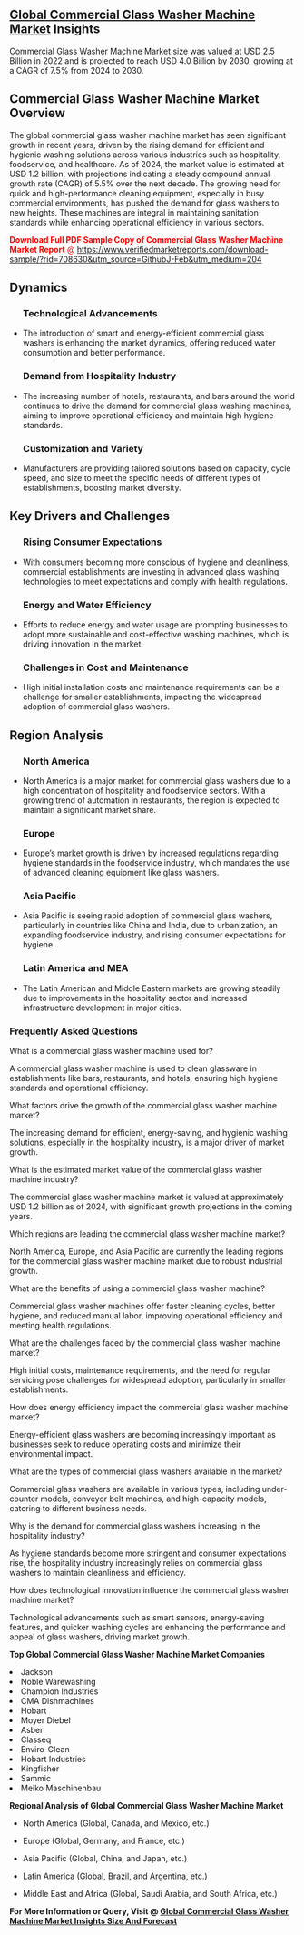 <h2><a href="https://www.verifiedmarketreports.com/download-sample/?rid=708630&amp;utm_source=GithubJ&amp;utm_medium=204" target="_blank">Global Commercial Glass Washer Machine Market</a> Insights</h2><p>Commercial Glass Washer Machine Market size was valued at USD 2.5 Billion in 2022 and is projected to reach USD 4.0 Billion by 2030, growing at a CAGR of 7.5% from 2024 to 2030.</p><p> <h2>Commercial Glass Washer Machine Market Overview</h2> <p>The global commercial glass washer machine market has seen significant growth in recent years, driven by the rising demand for efficient and hygienic washing solutions across various industries such as hospitality, foodservice, and healthcare. As of 2024, the market value is estimated at USD 1.2 billion, with projections indicating a steady compound annual growth rate (CAGR) of 5.5% over the next decade. The growing need for quick and high-performance cleaning equipment, especially in busy commercial environments, has pushed the demand for glass washers to new heights. These machines are integral in maintaining sanitation standards while enhancing operational efficiency in various sectors.</p> <p><p><span class=""><span style="color: #ff0000;"><strong>Download Full PDF Sample Copy of Commercial Glass Washer Machine Market Report</strong> @ </span><a href="https://www.verifiedmarketreports.com/download-sample/?rid=708630&amp;utm_source=GithubJ-Feb&amp;utm_medium=204" target="_blank">https://www.verifiedmarketreports.com/download-sample/?rid=708630&amp;utm_source=GithubJ-Feb&amp;utm_medium=204</a></span></p></p> <h2>Dynamics</h2> <ul> <h3>Technological Advancements</h3> <li>The introduction of smart and energy-efficient commercial glass washers is enhancing the market dynamics, offering reduced water consumption and better performance.</li> <h3>Demand from Hospitality Industry</h3> <li>The increasing number of hotels, restaurants, and bars around the world continues to drive the demand for commercial glass washing machines, aiming to improve operational efficiency and maintain high hygiene standards.</li> <h3>Customization and Variety</h3> <li>Manufacturers are providing tailored solutions based on capacity, cycle speed, and size to meet the specific needs of different types of establishments, boosting market diversity.</li> </ul> <h2>Key Drivers and Challenges</h2> <ul> <h3>Rising Consumer Expectations</h3> <li>With consumers becoming more conscious of hygiene and cleanliness, commercial establishments are investing in advanced glass washing technologies to meet expectations and comply with health regulations.</li> <h3>Energy and Water Efficiency</h3> <li>Efforts to reduce energy and water usage are prompting businesses to adopt more sustainable and cost-effective washing machines, which is driving innovation in the market.</li> <h3>Challenges in Cost and Maintenance</h3> <li>High initial installation costs and maintenance requirements can be a challenge for smaller establishments, impacting the widespread adoption of commercial glass washers.</li> </ul> <h2>Region Analysis</h2> <ul> <h3>North America</h3> <li>North America is a major market for commercial glass washers due to a high concentration of hospitality and foodservice sectors. With a growing trend of automation in restaurants, the region is expected to maintain a significant market share.</li> <h3>Europe</h3> <li>Europe’s market growth is driven by increased regulations regarding hygiene standards in the foodservice industry, which mandates the use of advanced cleaning equipment like glass washers.</li> <h3>Asia Pacific</h3> <li>Asia Pacific is seeing rapid adoption of commercial glass washers, particularly in countries like China and India, due to urbanization, an expanding foodservice industry, and rising consumer expectations for hygiene.</li> <h3>Latin America and MEA</h3> <li>The Latin American and Middle Eastern markets are growing steadily due to improvements in the hospitality sector and increased infrastructure development in major cities.</li> </ul> <h3>Frequently Asked Questions</h3> <p>What is a commercial glass washer machine used for?</p> <p>A commercial glass washer machine is used to clean glassware in establishments like bars, restaurants, and hotels, ensuring high hygiene standards and operational efficiency.</p> <p>What factors drive the growth of the commercial glass washer machine market?</p> <p>The increasing demand for efficient, energy-saving, and hygienic washing solutions, especially in the hospitality industry, is a major driver of market growth.</p> <p>What is the estimated market value of the commercial glass washer machine industry?</p> <p>The commercial glass washer machine market is valued at approximately USD 1.2 billion as of 2024, with significant growth projections in the coming years.</p> <p>Which regions are leading the commercial glass washer machine market?</p> <p>North America, Europe, and Asia Pacific are currently the leading regions for the commercial glass washer machine market due to robust industrial growth.</p> <p>What are the benefits of using a commercial glass washer machine?</p> <p>Commercial glass washer machines offer faster cleaning cycles, better hygiene, and reduced manual labor, improving operational efficiency and meeting health regulations.</p> <p>What are the challenges faced by the commercial glass washer machine market?</p> <p>High initial costs, maintenance requirements, and the need for regular servicing pose challenges for widespread adoption, particularly in smaller establishments.</p> <p>How does energy efficiency impact the commercial glass washer machine market?</p> <p>Energy-efficient glass washers are becoming increasingly important as businesses seek to reduce operating costs and minimize their environmental impact.</p> <p>What are the types of commercial glass washers available in the market?</p> <p>Commercial glass washers are available in various types, including under-counter models, conveyor belt machines, and high-capacity models, catering to different business needs.</p> <p>Why is the demand for commercial glass washers increasing in the hospitality industry?</p> <p>As hygiene standards become more stringent and consumer expectations rise, the hospitality industry increasingly relies on commercial glass washers to maintain cleanliness and efficiency.</p> <p>How does technological innovation influence the commercial glass washer machine market?</p> <p>Technological advancements such as smart sensors, energy-saving features, and quicker washing cycles are enhancing the performance and appeal of glass washers, driving market growth.</p> </p><p><strong>Top Global Commercial Glass Washer Machine Market Companies</strong></p><div data-test-id=""><p><li>Jackson</li><li> Noble Warewashing</li><li> Champion Industries</li><li> CMA Dishmachines</li><li> Hobart</li><li> Moyer Diebel</li><li> Asber</li><li> Classeq</li><li> Enviro-Clean</li><li> Hobart Industries</li><li> Kingfisher</li><li> Sammic</li><li> Meiko Maschinenbau</li></p><div><strong>Regional Analysis of&nbsp;Global Commercial Glass Washer Machine Market</strong></div><ul><li dir="ltr"><p dir="ltr">North America&nbsp;(Global, Canada, and Mexico, etc.)</p></li><li dir="ltr"><p dir="ltr">Europe (Global, Germany, and France, etc.)</p></li><li dir="ltr"><p dir="ltr">Asia Pacific&nbsp;(Global, China, and Japan, etc.)</p></li><li dir="ltr"><p dir="ltr">Latin America&nbsp;(Global, Brazil, and Argentina, etc.)</p></li><li dir="ltr">Middle East and Africa&nbsp;(Global, Saudi Arabia, and South Africa, etc.)</li></ul><p><strong>For More Information or Query, Visit @&nbsp;</strong><strong><a href="https://www.verifiedmarketreports.com/product/commercial-glass-washer-machine-market/?utm_source=GithubJ&amp;utm_medium=204" target="_blank">Global Commercial Glass Washer Machine Market Insights Size And Forecast</a></strong></p></div>
